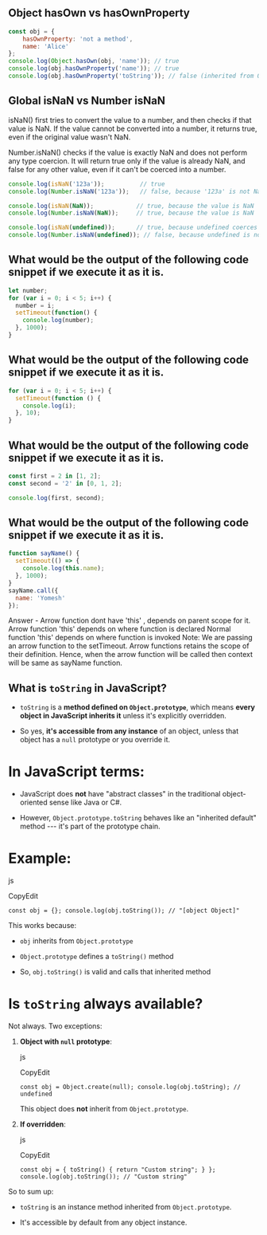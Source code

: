 ## Object hasOwn vs hasOwnProperty

```js
const obj = {
    hasOwnProperty: 'not a method',
    name: 'Alice'
};
console.log(Object.hasOwn(obj, 'name')); // true
console.log(obj.hasOwnProperty('name')); // true
console.log(obj.hasOwnProperty('toString')); // false (inherited from Object.prototype)
```

## Global isNaN vs Number isNaN

isNaN() first tries to convert the value to a number, and then checks if that value is NaN. If the value cannot be converted into a number, it returns true, even if the original value wasn't NaN.

Number.isNaN() checks if the value is exactly NaN and does not perform any type coercion. It will return true only if the value is already NaN, and false for any other value, even if it can't be coerced into a number.

```js
console.log(isNaN('123a'));          // true
console.log(Number.isNaN('123a'));   // false, because '123a' is not NaN

console.log(isNaN(NaN));            // true, because the value is NaN
console.log(Number.isNaN(NaN));     // true, because the value is NaN

console.log(isNaN(undefined));      // true, because undefined coerces to NaN
console.log(Number.isNaN(undefined)); // false, because undefined is not NaN

```

## What would be the output of the following code snippet if we execute it as it is.
```js
let number;
for (var i = 0; i < 5; i++) {
  number = i;
  setTimeout(function() {
    console.log(number);
  }, 1000);
}
```

## What would be the output of the following code snippet if we execute it as it is.
```js
for (var i = 0; i < 5; i++) {
  setTimeout(function () {
    console.log(i);
  }, 10);
}
```

## What would be the output of the following code snippet if we execute it as it is.
```js
const first = 2 in [1, 2];
const second = '2' in [0, 1, 2];

console.log(first, second);
```

## What would be the output of the following code snippet if we execute it as it is.
```js
function sayName() {
  setTimeout(() => {
    console.log(this.name);
  }, 1000);
}
sayName.call({
  name: 'Yomesh'
});

```
Answer - Arrow function dont have 'this' , depends on parent scope for it. 
Arrow function 'this' depends on where function is declared
Normal function 'this' depends on where function is invoked
Note: We are passing an arrow function to the setTimeout. Arrow functions retains the scope of their definition. Hence, when the arrow function will be called then context will be same as sayName function.


## What is `toString` in JavaScript?

-   `toString` is a **method defined on `Object.prototype`**, which means **every object in JavaScript inherits it** unless it's explicitly overridden.

-   So yes, **it's accessible from any instance** of an object, unless that object has a `null` prototype or you override it.

# In JavaScript terms:

-   JavaScript does **not** have "abstract classes" in the traditional object-oriented sense like Java or C#.

-   However, `Object.prototype.toString` behaves like an "inherited default" method --- it's part of the prototype chain.

# Example:

js

CopyEdit

`const obj = {};
console.log(obj.toString()); // "[object Object]"`

This works because:

-   `obj` inherits from `Object.prototype`

-   `Object.prototype` defines a `toString()` method

-   So, `obj.toString()` is valid and calls that inherited method

# Is `toString` always available?

Not always. Two exceptions:

1.  **Object with `null` prototype**:

    js

    CopyEdit

    `const obj = Object.create(null);
    console.log(obj.toString); // undefined`

    This object does **not** inherit from `Object.prototype`.

2.  **If overridden**:

    js

    CopyEdit

    `const obj = {
      toString() {
        return "Custom string";
      }
    };
    console.log(obj.toString()); // "Custom string"`

So to sum up:

-   `toString` is an instance method inherited from `Object.prototype`.

-   It's accessible by default from any object instance.



